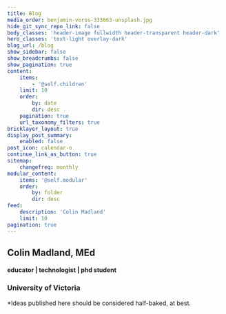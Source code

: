 ```yaml
---
title: Blog
media_order: benjamin-voros-333663-unsplash.jpg
hide_git_sync_repo_link: false
body_classes: 'header-image fullwidth header-transparent header-dark'
hero_classes: 'text-light overlay-dark'
blog_url: /blog
show_sidebar: false
show_breadcrumbs: false
show_pagination: true
content:
    items:
        - '@self.children'
    limit: 10
    order:
        by: date
        dir: desc
    pagination: true
    url_taxonomy_filters: true
bricklayer_layout: true
display_post_summary:
    enabled: false
post_icon: calendar-o
continue_link_as_button: true
sitemap:
    changefreq: monthly
modular_content:
    items: '@self.modular'
    order:
        by: folder
        dir: desc
feed:
    description: 'Colin Madland'
    limit: 10
pagination: true
---
```


## Colin Madland, MEd
#### educator | technologist | phd student
### University of Victoria

*Ideas published here should be considered half-baked, at best.
